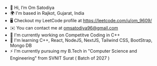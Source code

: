 - 👋 Hi, I’m Om Satodiya
- 🌍  I'm based in Rajkot, Gujarat, India
- 🖥️  Checkout my LeetCode profile at https://leetcode.com/u/om_9609/
- ✉️  You can contact me at omsatodiya96@gmail.com
- 🚀  I'm currently working on Competitve Coding in C++
- 🧠  I'm learning C++, React, NodeJS, NextJS, Tailwind CSS, BootStrap, Mongo DB
- ⚡  I'm currently pursuing my B.Tech in "Computer Science and Engineering" from SVNIT Surat ( Batch of 2027 )

<!---
omsatodiya/omsatodiya is a ✨ special ✨ repository because its `README.md` (this file) appears on your GitHub profile.
You can click the Preview link to take a look at your changes.
--->
